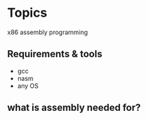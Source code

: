 # Topics
x86 assembly programming
## Requirements & tools

- gcc
- nasm
- any OS

## what is assembly needed for?

